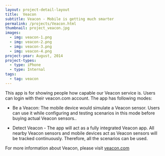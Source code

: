 ```yaml
---
layout: project-detail-layout
title:  Veacon
subtitle: Veacon - Mobile is getting much smarter
permalink: /projects/Veacon.html
thumbnail: project_veacon.jpg
images:
  - img: veacon-1.png
  - img: veacon-2.png
  - img: veacon-3.png
  - img: veacon-4.png
project-year: August, 2014
project-types:
  - type: iPhone
  - type: Internal
tags:
  - tag: veacon
---
```

This app is for showing people how capable our Veacon service is. Users can login with their veacon.com account. The app has following modes:

- Be a Veacon: The mobile device would simulate a Veacon sensor. Users can use it while configuring and testing scenarios in this mode before buying actual Veacon sensors..

- Detect Veacon - The app will act as a fully integrated Veacon app. All nearby Veacon sensors and mobile devices act as Veacon sensors will be tracked continuously. Therefore, all the scenarios can be used.

For more information about Veacon, please visit <a href='http://www.veacon.com' target='_blank'>veacon.com</a>
